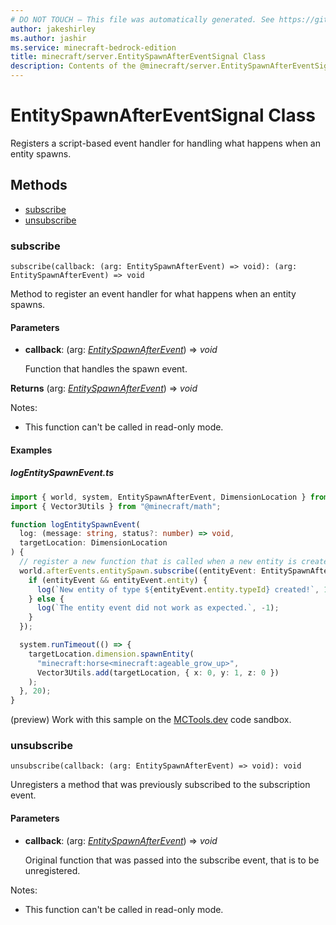 ```yaml
---
# DO NOT TOUCH — This file was automatically generated. See https://github.com/mojang/minecraftapidocsgenerator to modify descriptions, examples, etc.
author: jakeshirley
ms.author: jashir
ms.service: minecraft-bedrock-edition
title: minecraft/server.EntitySpawnAfterEventSignal Class
description: Contents of the @minecraft/server.EntitySpawnAfterEventSignal class.
---
```

# EntitySpawnAfterEventSignal Class

Registers a script-based event handler for handling what happens when an entity spawns.

## Methods
- [subscribe](#subscribe)
- [unsubscribe](#unsubscribe)

### **subscribe**
`
subscribe(callback: (arg: EntitySpawnAfterEvent) => void): (arg: EntitySpawnAfterEvent) => void
`

Method to register an event handler for what happens when an entity spawns.

#### **Parameters**
- **callback**: (arg: [*EntitySpawnAfterEvent*](EntitySpawnAfterEvent.md)) => *void*
  
  Function that handles the spawn event.

**Returns** (arg: [*EntitySpawnAfterEvent*](EntitySpawnAfterEvent.md)) => *void*
  
Notes:
- This function can't be called in read-only mode.

#### Examples

##### ***logEntitySpawnEvent.ts***

```typescript
import { world, system, EntitySpawnAfterEvent, DimensionLocation } from "@minecraft/server";
import { Vector3Utils } from "@minecraft/math";

function logEntitySpawnEvent(
  log: (message: string, status?: number) => void,
  targetLocation: DimensionLocation
) {
  // register a new function that is called when a new entity is created.
  world.afterEvents.entitySpawn.subscribe((entityEvent: EntitySpawnAfterEvent) => {
    if (entityEvent && entityEvent.entity) {
      log(`New entity of type ${entityEvent.entity.typeId} created!`, 1);
    } else {
      log(`The entity event did not work as expected.`, -1);
    }
  });

  system.runTimeout(() => {
    targetLocation.dimension.spawnEntity(
      "minecraft:horse<minecraft:ageable_grow_up>",
      Vector3Utils.add(targetLocation, { x: 0, y: 1, z: 0 })
    );
  }, 20);
}
```

(preview) Work with this sample on the [MCTools.dev](https://mctools.dev/?open=gp/logEntitySpawnEvent.ts) code sandbox.

### **unsubscribe**
`
unsubscribe(callback: (arg: EntitySpawnAfterEvent) => void): void
`

Unregisters a method that was previously subscribed to the subscription event.

#### **Parameters**
- **callback**: (arg: [*EntitySpawnAfterEvent*](EntitySpawnAfterEvent.md)) => *void*
  
  Original function that was passed into the subscribe event, that is to be unregistered.
  
Notes:
- This function can't be called in read-only mode.
